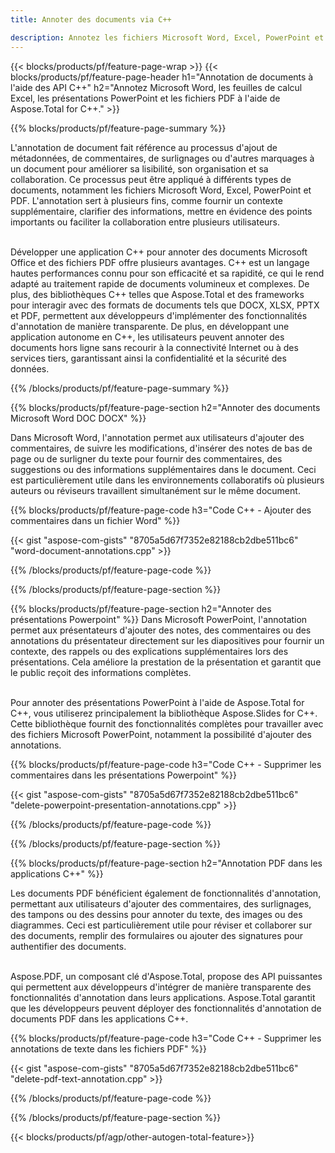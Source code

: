 ```yaml
---
title: Annoter des documents via C++ 

description: Annotez les fichiers Microsoft Word, Excel, PowerPoint et PDF via votre application C++. Gérez facilement les annotations.
---
```


{{< blocks/products/pf/feature-page-wrap >}}
{{< blocks/products/pf/feature-page-header h1="Annotation de documents à l'aide des API C++" h2="Annotez Microsoft Word, les feuilles de calcul Excel, les présentations PowerPoint et les fichiers PDF à l'aide de Aspose.Total for C++." >}}

{{% blocks/products/pf/feature-page-summary %}}


L'annotation de document fait référence au processus d'ajout de métadonnées, de commentaires, de surlignages ou d'autres marquages à un document pour améliorer sa lisibilité, son organisation et sa collaboration. Ce processus peut être appliqué à différents types de documents, notamment les fichiers Microsoft Word, Excel, PowerPoint et PDF. L'annotation sert à plusieurs fins, comme fournir un contexte supplémentaire, clarifier des informations, mettre en évidence des points importants ou faciliter la collaboration entre plusieurs utilisateurs. <br /><br />

Développer une application C++ pour annoter des documents Microsoft Office et des fichiers PDF offre plusieurs avantages. C++ est un langage hautes performances connu pour son efficacité et sa rapidité, ce qui le rend adapté au traitement rapide de documents volumineux et complexes. De plus, des bibliothèques C++ telles que Aspose.Total et des frameworks pour interagir avec des formats de documents tels que DOCX, XLSX, PPTX et PDF, permettent aux développeurs d'implémenter des fonctionnalités d'annotation de manière transparente. De plus, en développant une application autonome en C++, les utilisateurs peuvent annoter des documents hors ligne sans recourir à la connectivité Internet ou à des services tiers, garantissant ainsi la confidentialité et la sécurité des données. 

{{% /blocks/products/pf/feature-page-summary  %}}

{{% blocks/products/pf/feature-page-section  h2="Annoter des documents Microsoft Word DOC DOCX" %}}

Dans Microsoft Word, l'annotation permet aux utilisateurs d'ajouter des commentaires, de suivre les modifications, d'insérer des notes de bas de page ou de surligner du texte pour fournir des commentaires, des suggestions ou des informations supplémentaires dans le document. Ceci est particulièrement utile dans les environnements collaboratifs où plusieurs auteurs ou réviseurs travaillent simultanément sur le même document.

{{% blocks/products/pf/feature-page-code h3="Code C++ - Ajouter des commentaires dans un fichier Word" %}}

{{< gist "aspose-com-gists" "8705a5d67f7352e82188cb2dbe511bc6" "word-document-annotations.cpp" >}}

{{% /blocks/products/pf/feature-page-code  %}}


{{% /blocks/products/pf/feature-page-section %}}

{{% blocks/products/pf/feature-page-section  h2="Annoter des présentations Powerpoint" %}}
Dans Microsoft PowerPoint, l'annotation permet aux présentateurs d'ajouter des notes, des commentaires ou des annotations du présentateur directement sur les diapositives pour fournir un contexte, des rappels ou des explications supplémentaires lors des présentations. Cela améliore la prestation de la présentation et garantit que le public reçoit des informations complètes.<br /><br />

Pour annoter des présentations PowerPoint à l'aide de Aspose.Total for C++, vous utiliserez principalement la bibliothèque Aspose.Slides for C++. Cette bibliothèque fournit des fonctionnalités complètes pour travailler avec des fichiers Microsoft PowerPoint, notamment la possibilité d'ajouter des annotations.<br />

{{% blocks/products/pf/feature-page-code h3="Code C++ - Supprimer les commentaires dans les présentations Powerpoint" %}}

{{< gist "aspose-com-gists" "8705a5d67f7352e82188cb2dbe511bc6" "delete-powerpoint-presentation-annotations.cpp" >}}

{{% /blocks/products/pf/feature-page-code  %}}

{{% /blocks/products/pf/feature-page-section %}}

{{% blocks/products/pf/feature-page-section  h2="Annotation PDF dans les applications C++" %}}

Les documents PDF bénéficient également de fonctionnalités d'annotation, permettant aux utilisateurs d'ajouter des commentaires, des surlignages, des tampons ou des dessins pour annoter du texte, des images ou des diagrammes. Ceci est particulièrement utile pour réviser et collaborer sur des documents, remplir des formulaires ou ajouter des signatures pour authentifier des documents. <br /><br />

Aspose.PDF, un composant clé d'Aspose.Total, propose des API puissantes qui permettent aux développeurs d'intégrer de manière transparente des fonctionnalités d'annotation dans leurs applications. Aspose.Total garantit que les développeurs peuvent déployer des fonctionnalités d'annotation de documents PDF dans les applications C++.

{{% blocks/products/pf/feature-page-code h3="Code C++ - Supprimer les annotations de texte dans les fichiers PDF" %}}

{{< gist "aspose-com-gists" "8705a5d67f7352e82188cb2dbe511bc6" "delete-pdf-text-annotation.cpp" >}}

{{% /blocks/products/pf/feature-page-code  %}}

{{% /blocks/products/pf/feature-page-section %}}

{{< blocks/products/pf/agp/other-autogen-total-feature>}}